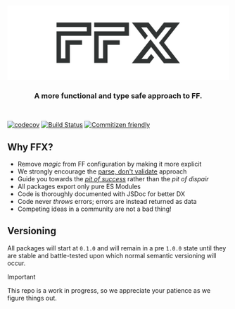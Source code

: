 <div align="center">
  <picture>
    <source media="(prefers-color-scheme: dark)" srcset="media/logo_dark.svg">
    <source media="(prefers-color-scheme: light)" srcset="media/logo_light.svg">
    <img alt="ffx logo" src="media/logo_light.svg">
  </picture>
</div>

<h3 align="center">
  A more functional and type safe approach to FF.
</h3>

<br>

[![codecov](https://codecov.io/gh/oberandev/ffx/graph/badge.svg?token=TLA27SDPAD)](https://codecov.io/gh/oberandev/ffx)
[![Build Status](https://oberan.semaphoreci.com/badges/ffx/branches/main.svg)](https://oberan.semaphoreci.com/projects/ffx)
[![Commitizen friendly](https://img.shields.io/badge/commitizen-friendly-brightgreen.svg)](http://commitizen.github.io/cz-cli/)

## Why FFX?

- Remove _magic_ from FF configuration by making it more explicit
- We strongly encourage the [parse, don't validate](https://lexi-lambda.github.io/blog/2019/11/05/parse-don-t-validate/) approach
- Guide you towards the [_pit of success_](https://blog.codinghorror.com/falling-into-the-pit-of-success/) rather than the _pit of dispair_
- All packages export only pure ES Modules
- Code is thoroughly documented with JSDoc for better DX
- Code never _throws_ errors; errors are instead returned as data
- Competing ideas in a community are not a bad thing!

## Versioning

All packages will start at `0.1.0` and will remain in a pre `1.0.0` state until they are stable and battle-tested upon which normal semantic versioning will occur.

> [!IMPORTANT]
> This repo is a work in progress, so we appreciate your patience as we figure things out.

